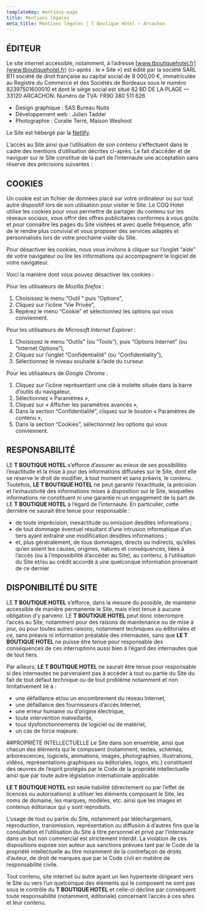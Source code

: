 ```yaml
---
templateKey: mentions-page
title: Mentions légales
meta_title: Mentions légales | T Boutique Hôtel — Arcachon
---
```

## ÉDITEUR
Le site internet accessible, notamment, à l’adresse [www.tboutiquehotel.fr](www.tboutiquehotel.fr) (ci-après : le « Site ») est édité par la société SARL BTI société de droit française au capital social de 8 000,00 €, immatriculée au Registre du Commerce et des Sociétés de Bordeaux sous le numéro 82397501600010 et dont le siège social est situé 82 BD DE LA PLAGE — 33120 ARCACHON. Numéro de TVA: FR90 380 511 626

* Design graphique : SAS Bureau Nuits
* Développement web : Julien Taddei
* Photographie : Coralie Terré, Maison Weshoot

Le Site est hébergé par la [Netlify](https://www.netlify.com/).

L’accès au Site ainsi que l’utilisation de son contenu s’effectuent dans le cadre des mentions d’utilisation décrites ci-après.
Le fait d’accéder et de naviguer sur le Site constitue de la part de l’internaute une acceptation sans réserve des précisions suivantes :

## COOKIES
Un cookie est un fichier de données placé sur votre ordinateur ou sur tout autre dispositif lors de son utilisation pour visiter le Site. Le COQ Hotel utilise les cookies pour vous permettre de partager du contenu sur les réseaux sociaux, vous offrir des offres publicitaires conformes à vous goûts et pour connaître les pages du Site visitées et avec quelle fréquence, afin de le rendre plus convivial et vous proposer des services adaptés et personnalisés lors de votre prochaine visite du Site.

Pour désactiver les cookies, nous vous invitons à cliquer sur l’onglet “aide” de votre navigateur ou lire les informations qui accompagnent le logiciel de votre navigateur.

Voici la manière dont vous pouvez désactiver les cookies :

Pour les utilisateurs de _Mozilla firefox_ :
1. Choisissez le menu “Outil ” puis “Options”,
2. Cliquez sur l’icône “Vie Privée”,
3. Repérez le menu “Cookie” et sélectionnez les options qui vous conviennent.


Pour les utilisateurs de _Microsoft Internet Explorer_ :
1. Choisissez le menu “Outils” (ou “Tools”), puis “Options Internet” (ou “Internet Options”),
2. Cliquez sur l’onglet “Confidentialité” (ou “Confidentiality”),
3. Sélectionnez le niveau souhaité à l’aide du curseur.


Pour les utilisateurs de _Google Chrome_ :
1. Cliquez sur l’icône représentant une clé à molette située dans la barre d’outils du navigateur,
2. Sélectionnez « Paramètres »,
3. Cliquez sur « Afficher les paramètres avancés »,
4. Dans la section “Confidentialité“, cliquez sur le bouton « Paramètres de contenu »,
5. Dans la section “Cookies”, sélectionnez les options qui vous conviennent.

## RESPONSABILITÉ
LE **T BOUTIQUE HOTEL** s’efforce d’assurer au mieux de ses possibilités l’exactitude et la mise à jour des informations diffusées sur le Site, dont elle se réserve le droit de modifier, à tout moment et sans préavis, le contenu.\
Toutefois, **LE T BOUTIQUE HOTEL** ne peut garantir l’exactitude, la précision et l’exhaustivité des informations mises à disposition sur le Site, lesquelles informations ne constituent ni une garantie ni un engagement de la part de LE **T BOUTIQUE HOTEL** à l’égard de l’internaute. En particulier, cette dernière ne saurait être tenue pour responsable :
* de toute imprécision, inexactitude ou omission desdites informations ;
* de tout dommage éventuel résultant d’une intrusion informatique d’un tiers ayant entraîné une modification desdites informations ;
* et, plus généralement, de tous dommages, directs ou indirects, qu’elles qu’en soient les causes, origines, natures et conséquences, liées à l’accès (ou à l’impossibilité d’accéder au Site), au contenu, à l’utilisation du Site et/ou au crédit accordé à une quelconque information provenant de ce dernier

## DISPONIBILITÉ DU SITE
LE **T BOUTIQUE HOTEL** s’efforce, dans la mesure du possible, de maintenir accessible de manière permanente le Site, mais n’est tenue à aucune obligation d’y parvenir. LE **T BOUTIQUE HOTEL** peut donc interrompre l’accès au Site, notamment pour des raisons de maintenance ou de mise à jour, ou pour toutes autres raisons, notamment techniques ou éditoriales et ce, sans préavis ni information préalable des internautes, sans que **LE T BOUTIQUE HOTEL** ne puisse être tenue pour responsable des conséquences de ces interruptions aussi bien à l’égard des internautes que de tout tiers.

Par ailleurs, **LE T BOUTIQUE HOTEL** ne saurait être tenue pour responsable si des internautes ne parvenaient pas à accéder à tout ou partie du Site du fait de tout défaut technique ou de tout problème notamment et non limitativement lié à :

* une défaillance et/ou un encombrement du réseau Internet,
* une défaillance des fournisseurs d’accès Internet,
* une erreur humaine ou d’origine électrique,
* toute intervention malveillante,
* tous dysfonctionnements de logiciel ou de matériel,
* un cas de force majeure.

##PROPRIÉTÉ INTELLECTUELLE
Le Site dans son ensemble, ainsi que chacun des éléments qui le composent (notamment, textes, schémas, arborescences, logiciels, animations, images, photographies, illustrations, vidéos, représentations graphiques ou éditoriales, logos, etc.) constituent des œuvres de l’esprit protégés par le Code de la propriété intellectuelle ainsi que par toute autre législation internationale applicable.

**LE T BOUTIQUE HOTEL** est seule habilité (directement ou par l’effet de licences ou autorisations) à utiliser les éléments composant le Site, les noms de domaine, les marques, modèles, etc. ainsi que les images et contenus éditoriaux qui y sont reproduits.

L’usage de tout ou partie du Site, notamment par téléchargement, reproduction, transmission, représentation ou diffusion à d’autres fins que la consultation et l’utilisation du Site à titre personnel et privé par l’internaute dans un but non commercial est strictement interdit. La violation de ces dispositions expose son auteur aux sanctions prévues tant par le Code de la propriété intellectuelle au titre notamment de la contrefaçon de droits d’auteur, de droit de marques que par le Code civil en matière de responsabilité civile.

Tout contenu, site internet ou autre ayant un lien hypertexte dirigeant vers le Site ou vers l’un quelconque des éléments qui le composent ne sont pas sous le contrôle du **T BOUTIQUE HOTEL** et celle-ci décline par conséquent toute responsabilité (notamment, éditoriale) concernant l’accès à ces sites et leur contenu.